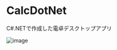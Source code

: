# CalcDotNet
C#.NETで作成した電卓デスクトップアプリ

![image](https://user-images.githubusercontent.com/51770462/164444483-d12e1855-e0b1-47d7-9a61-d812d2607960.png)
